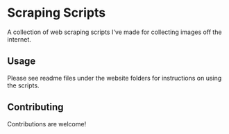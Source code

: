 # Scraping Scripts

A collection of web scraping scripts I've made for collecting images off the internet.

## Usage

Please see readme files under the website folders for instructions on using the scripts.

## Contributing

Contributions are welcome!
